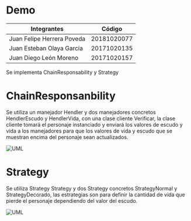 # Demo
|Integrantes|Código|
|-----------|-----------|
|Juan Felipe Herrera Poveda|20181020077|
|Juan Esteban Olaya García|20171020135|
|Juan Diego León Moreno|20171020157|

Se implementa ChainResponsability y Strategy

# ChainResponsanbility

Se utiliza un manejador Hendler y dos manejadores concretos HendlerEscudo y HendlerVida, con una clase cliente Verificar, la clase cliente tomará el personaje instanciado y enviará los valores de escudo y vida a los manejadores para que los valores de vida y escudo que se muestran encima del personaje sean actualizados. 

   ![UML](https://github.com/EstebanOG/Demo_de_personajes_V3/blob/master/c.png)
# Strategy

Se utiliza Strategy Strategy y dos Strategy concretos StrategyNormal y StrategyDecorado, las estrategias son para definir la cantidad de vida que pierde el personaje dependiendo del valor del escudo.

   ![UML](https://github.com/EstebanOG/Demo_de_personajes_V3/blob/master/s.png)


